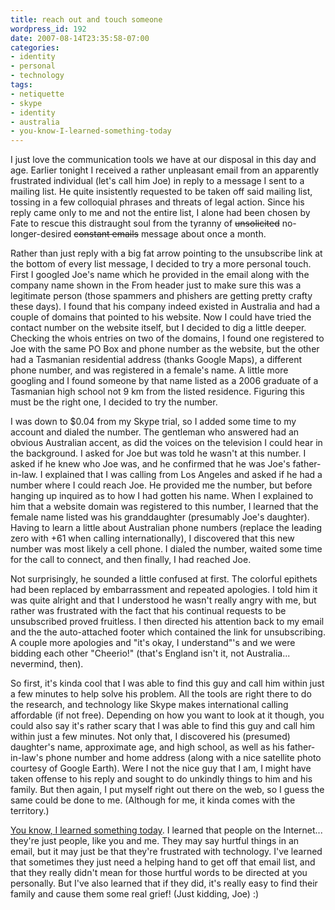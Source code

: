 ```yaml
---
title: reach out and touch someone
wordpress_id: 192
date: 2007-08-14T23:35:58-07:00
categories:
- identity
- personal
- technology
tags:
- netiquette
- skype
- identity
- australia
- you-know-I-learned-something-today
---
```

I just love the communication tools we have at our disposal in this day and age.  Earlier tonight I received a rather
unpleasant email from an apparently frustrated individual (let's call him Joe) in reply to a message I sent to a mailing
list.  He quite insistently requested to be taken off said mailing list, tossing in a few colloquial phrases and threats
of legal action.  Since his reply came only to me and not the entire list, I alone had been chosen by Fate to rescue
this distraught soul from the tyranny of <strike>unsolicited</strike> no-longer-desired <strike>constant emails</strike>
message about once a month.

Rather than just reply with a big fat arrow pointing to the unsubscribe link at the bottom of every list message, I
decided to try a more personal touch.  First I googled Joe's name which he provided in the email along with the company
name shown in the From header just to make sure this was a legitimate person (those spammers and phishers are getting
pretty crafty these days).  I found that his company indeed existed in Australia and had a couple of domains that
pointed to his website.  Now I could have tried the contact number on the website itself, but I decided to dig a little
deeper.  Checking the whois entries on two of the domains, I found one registered to Joe with the same PO Box and phone
number as the website, but the other had a Tasmanian residential address (thanks Google Maps), a different phone number,
and was registered in a female's name.  A little more googling and I found someone by that name listed as a 2006
graduate of a Tasmanian high school not 9 km from the listed residence.  Figuring this must be the right one, I decided
to try the number.

I was down to $0.04 from my Skype trial, so I added some time to my account and dialed the number.  The gentleman who
answered had an obvious Australian accent, as did the voices on the television I could hear in the background.  I asked
for Joe but was told he wasn't at this number.  I asked if he knew who Joe was, and he confirmed that he was Joe's
father-in-law.  I explained that I was calling from Los Angeles and asked if he had a number where I could reach Joe.
He provided me the number, but before hanging up inquired as to how I had gotten his name.  When I explained to him that
a website domain was registered to this number, I learned that the female name listed was his granddaughter (presumably
Joe's daughter).  Having to learn a little about Australian phone numbers (replace the leading zero with +61 when
calling internationally), I discovered that this new number was most likely a cell phone.  I dialed the number, waited
some time for the call to connect, and then finally, I had reached Joe.

Not surprisingly, he sounded a little confused at first.  The colorful epithets had been replaced by embarrassment and
repeated apologies.  I told him it was quite alright and that I understood he wasn't really angry with me, but rather
was frustrated with the fact that his continual requests to be unsubscribed proved fruitless.  I then directed his
attention back to my email and the the auto-attached footer which contained the link for unsubscribing.  A couple more
apologies and "it's okay, I understand"'s and we were bidding each other "Cheerio!" (that's England isn't it, not
Australia... nevermind, then).

So first, it's kinda cool that I was able to find this guy and call him within just a few minutes to help solve his
problem.  All the tools are right there to do the research, and technology like Skype makes international calling
affordable (if not free).  Depending on how you want to look at it though, you could also say it's rather scary that I
was able to find this guy and call him within just a few minutes.  Not only that, I discovered his (presumed) daughter's
name, approximate age, and high school, as well as his father-in-law's phone number and home address (along with a nice
satellite photo courtesy of Google Earth).  Were I not the nice guy that I am, I might have taken offense to his reply
and sought to do unkindly things to him and his family.  But then again, I put myself right out there on the web, so I
guess the same could be done to me.  (Although for me, it kinda comes with the territory.)

[You know, I learned something today][].  I learned that people on the Internet... they're just people, like you and me.
They may say hurtful things in an email, but it may just be that they're frustrated with technology.  I've learned that
sometimes they just need a helping hand to get off that email list, and that they really didn't mean for those hurtful
words to be directed at you personally.  But I've also learned that if they did, it's really easy to find their family
and cause them some real grief!  (Just kidding, Joe) :)

[You know, I learned something today]: http://www.google.com/search?q=%22you+know,+I+learned+something+today%22
